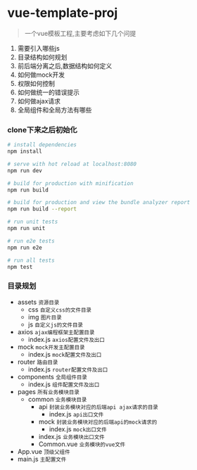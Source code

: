 # vue-template-proj

> 一个vue模板工程,主要考虑如下几个问提

1. 需要引入哪些js
2. 目录结构如何规划
3. 前后端分离之后,数据结构如何定义
4. 如何做mock开发
5. 权限如何控制
6. 如何做统一的错误提示
7. 如何做ajax请求
8. 全局组件和全局方法有哪些

### clone下来之后初始化

``` bash
# install dependencies
npm install

# serve with hot reload at localhost:8080
npm run dev

# build for production with minification
npm run build

# build for production and view the bundle analyzer report
npm run build --report

# run unit tests
npm run unit

# run e2e tests
npm run e2e

# run all tests
npm test
```

### 目录规划

- assets  `资源目录`
	- css `自定义css的文件目录`
	- img `图片目录`
	- js `自定义js的文件目录`
- axios	`ajax编程框架主配置目录`
	- index.js	`axios配置文件及出口`
- mock `mock开发主配置目录`
	- index.js `mock配置文件及出口`
- router `路由目录`
	- index.js `router配置文件及出口`
- components	`全局组件目录`
	- index.js `组件配置文件及出口`
- pages `所有业务模块目录`
	- common `业务模块目录`
		- api	`封装业务模块对应的后端api ajax请求的目录`
			- index.js `api出口文件`
		- mock `封装业务模块对应的后端api的mock请求的`
			- index.js `mock出口文件`
		- index.js `业务模块出口文件`
		- Common.vue `业务模块的vue文件`
- App.vue `顶级父组件`
- main.js `主配置文件`
